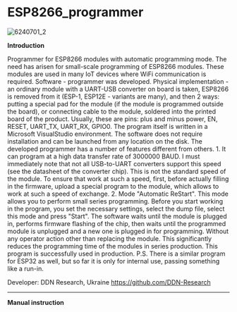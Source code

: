 # ESP8266_programmer

![6240701_2](https://github.com/DDN-Research/ESP8266_programmer/assets/71212733/abc51c11-0427-4eac-ae4e-6cc6aaa22ef0)

<b>Introduction</b>

<div align=”justify”>Programmer for ESP8266 modules with automatic programming mode.
The need has arisen for small-scale programming of ESP8266 modules. These modules are used in many IoT devices where WiFi communication is required.
Software - programmer was developed. Physical implementation - an ordinary module with a UART-USB converter on board is taken, ESP8266 is removed from it (ESP-1, ESP12E - variants are many), and then 2 ways: putting a special pad for the module (if the module is programmed outside the board), or connecting cable to the module, soldered into the printed board of the product. Usually, these are pins: plus and minus power, EN, RESET, UART_TX, UART_RX, GPIO0. The program itself is written in a Microsoft VisualStudio environment. The software does not require installation and can be launched from any location on the disk.
The developed programmer has a number of features different from others.
1. It can program at a high data transfer rate of 3000000 BAUD. I must immediately note that not all USB-to-UART converters support this speed (see the datasheet of the converter chip). This is not the standard speed of the module. To ensure that work at such a speed, first, before actually filling in the firmware, upload a special program to the module, which allows to work at such a speed of exchange.
2. Mode "Automatic ReStart". This mode allows you to perform small series programming. Before you start working in the program, you set the necessary settings, select the dump file, select this mode and press "Start". The software waits until the module is plugged in, performs firmware flashing of the chip, then waits until the programmed module is unplugged and a new one is plugged in for programming. Without any operator action other than replacing the module. This significantly reduces the programming time of the modules in series production.
This program is successfully used in production.
P.S. There is a similar program for ESP32 as well, but so far it is only for internal use, passing something like a run-in.

Developer: DDN Research, Ukraine
https://github.com/DDN-Research
</div>
<hr>

<b>Manual instruction</b>

<p align=”justify”>
